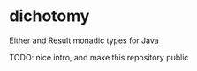 # dichotomy
Either and Result monadic types for Java

TODO: nice intro, and make this repository public